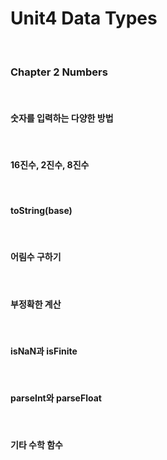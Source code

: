 # Unit4 Data Types
<br>

### Chapter 2 Numbers
<br>

#### 숫자를 입력하는 다양한 방법
<br>

#### 16진수, 2진수, 8진수
<br>

#### toString(base)
<br>

#### 어림수 구하기
<br>

#### 부정확한 계산
<br>

#### isNaN과 isFinite
<br>

#### parseInt와 parseFloat
<br>

#### 기타 수학 함수
<br>
